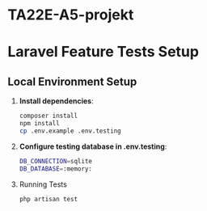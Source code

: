 # TA22E-A5-projekt

# Laravel Feature Tests Setup

## Local Environment Setup

1. **Install dependencies**:
   ```bash
   composer install
   npm install
   cp .env.example .env.testing
   ```
2. **Configure testing database in .env.testing**:
   ```bash
   DB_CONNECTION=sqlite
   DB_DATABASE=:memory:
   ```
3. Running Tests
    ```bash
    php artisan test
    ```
